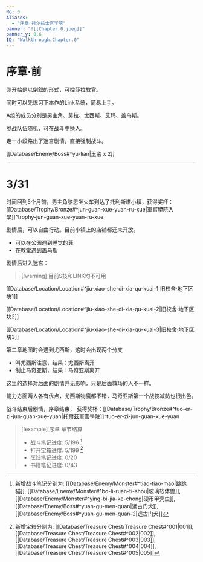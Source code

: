 ```yaml
---
No: 0
Aliases:
  - "序章 托尔兹士官学院"
banner: "![[Chapter 0.jpeg]]"
banner_y: 0.6
ID: "Walkthrough.Chapter.0"
---
```

# 序章·前
刚开始是以倒叙的形式，可控莎拉教官。

同时可以先练习下本作的Link系统，简易上手。

A组的成员分别是男主角、劳拉、尤西斯、艾玛、盖乌斯。

参战队伍随机，可在战斗中换人。

走一小段路出了迷宫剧情。直接强制战斗。

[[Database/Enemy/Boss#^yu-lian|玉帘 x 2]]

---

# 3/31
时间回到5个月前，男主角黎恩坐火车到达了托利斯塔小镇，获得奖杯：[[Database/Trophy/Bronze#^jun-guan-xue-yuan-ru-xue|軍官學院入學]]^trophy-jun-guan-xue-yuan-ru-xue

剧情后，可以自由行动。目前小镇上的店铺都还未开放。

- 可以在公园遇到睡觉的菲
- 在教堂遇到盖乌斯

剧情后进入迷宫：

> [!warning] 目前S技和LINK均不可用

[[Database/Location/Location#^jiu-xiao-she-di-xia-qu-kuai-1|旧校舍‧地下区块1]]

[[Database/Location/Location#^jiu-xiao-she-di-xia-qu-kuai-2|旧校舍‧地下区块2]]

[[Database/Location/Location#^jiu-xiao-she-di-xia-qu-kuai-3|旧校舍‧地下区块3]]

第二章地图时会遇到尤西斯，这时会出现两个分支

- 叫尤西斯注意，结果：尤西斯离开
- 制止马奇亚斯，结果：马奇亚斯离开

这里的选择对后面的剧情并无影响，只是后面救场的人不一样。

能力方面两人各有优点，尤西斯物魔都不错，马奇亚斯第一个战技减防也很出色。

战斗结束后剧情，序章结束， 获得奖杯：[[Database/Trophy/Bronze#^tuo-er-zi-jun-guan-xue-yuan|托爾茲軍官學院]]^tuo-er-zi-jun-guan-xue-yuan

> [!example] 序章 章节结算
> - 战斗笔记进度: 5/196 [^1]
> - 打开宝箱进度: 5/199 [^2]
> - 烹饪笔记进度: 0/20
> - 书籍笔记进度: 0/43

[^1]: 新增战斗笔记分别为: [[Database/Enemy/Monster#^tiao-tiao-mao|跳跳猫]], [[Database/Enemy/Monster#^bo-li-ruan-ti-shou|玻璃软体兽]], [[Database/Enemy/Monster#^ying-bi-jia-ke-chong|硬币甲壳虫]],[[Database/Enemy/Boss#^yuan-gu-men-quan|远古门犬]],[[Database/Enemy/Boss#^yuan-gu-men-quan-2|远古门犬]]
[^2]: 新增宝箱分别为: [[Database/Treasure Chest/Treasure Chest#^001|001]],[[Database/Treasure Chest/Treasure Chest#^002|002]],[[Database/Treasure Chest/Treasure Chest#^003|003]],[[Database/Treasure Chest/Treasure Chest#^004|004]],[[Database/Treasure Chest/Treasure Chest#^005|005]]